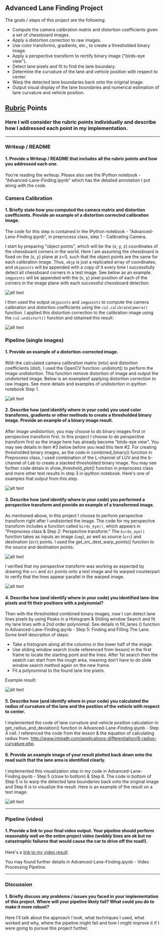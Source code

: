 ## Advanced Lane Finding Project

The goals / steps of this project are the following:

* Compute the camera calibration matrix and distortion coefficients given a set of chessboard images.
* Apply a distortion correction to raw images.
* Use color transforms, gradients, etc., to create a thresholded binary image.
* Apply a perspective transform to rectify binary image ("birds-eye view").
* Detect lane pixels and fit to find the lane boundary.
* Determine the curvature of the lane and vehicle position with respect to center.
* Warp the detected lane boundaries back onto the original image.
* Output visual display of the lane boundaries and numerical estimation of lane curvature and vehicle position.

[//]: # (Image References)

[image1]: ./output_images/calibration_image_corners.JPG  "Calibration Image with Founded Corners"
[image2]: ./output_images/distortion_corrected_2.JPG  "Undistortion calibration images"
[image3]: ./output_images/distortion_corrected_test_image.JPG "Undistortion test images"
[image4]: ./output_images/combine.JPG "Binary Example"
[image5]: ./output_images/src_dest.JPG "src dest Example"
[image6]: ./output_images/warped.JPG "Warp Example"
[image7]: ./output_images/find_lane.JPG "Find Lane"
[image8]: ./output_images/filledlane.JPG "Identified Lane"
[video1]: ./project_video.mp4 "Video"

## [Rubric](https://review.udacity.com/#!/rubrics/571/view) Points

### Here I will consider the rubric points individually and describe how I addressed each point in my implementation.  

---

### Writeup / README

#### 1. Provide a Writeup / README that includes all the rubric points and how you addressed each one.  

You're reading the writeup. Please also see the IPython notebook - "Advanced-Lane-Finding.ipynb" which has the detailed annotation I put along with the code.

### Camera Calibration

#### 1. Briefly state how you computed the camera matrix and distortion coefficients. Provide an example of a distortion corrected calibration image.

The code for this step is contained in the IPython notebook - "Advanced-Lane-Finding.ipynb", in preprocess class, step 1 - Calibrating Camera.

I start by preparing "object points", which will be the (x, y, z) coordinates of the chessboard corners in the world. Here I am assuming the chessboard is fixed on the (x, y) plane at z=0, such that the object points are the same for each calibration image.  Thus, `objp` is just a replicated array of coordinates, and `objpoints` will be appended with a copy of it every time I successfully detect all chessboard corners in a test image. See below as an example.  `imgpoints` will be appended with the (x, y) pixel position of each of the corners in the image plane with each successful chessboard detection.  

![alt text][image1]

I then used the output `objpoints` and `imgpoints` to compute the camera calibration and distortion coefficients using the `cv2.calibrateCamera()` function.  I applied this distortion correction to the calibration image using the `cv2.undistort()` function and obtained this result: 

![alt text][image2]

### Pipeline (single images)

#### 1. Provide an example of a distortion-corrected image.

With the calculated camera calibration matrix (mtx) and distortion coefficients (dist), I used the OpenCV function: undistort() to perform the image undistortion. This function remove distortion of image and output the undistorted image. Below is an exampleof applying distortion correction to raw images. See more details and examples of undistortion in ipython notebook Step 1.

![alt text][image3]

#### 2. Describe how (and identify where in your code) you used color transforms, gradients or other methods to create a thresholded binary image.  Provide an example of a binary image result.

After image undistortion, you may choose to do binary images first or perspective transform first. In this project I choose to do perspective transform first so the image here has already become "birds-eye view". You may see details in item #3 below before you read this item #2. 
For creating thresholded binary images, as the code in combined_binary() function in Preprocess class, I used combination of the L-channel of LUV and the b-channel of Lab to create a stacked thresholded binary image.  You may see further code detais in show_threshold_plot() function in preprocess class and more other test results in step 3 in ipython notebook. Here's one of examples that output from this step.

![alt text][image4]

#### 3. Describe how (and identify where in your code) you performed a perspective transform and provide an example of a transformed image.

As mentioned above, in this project I choose to perform perspective transform right after I undistorted the image. The code for my perspective transform includes a function called `birds_eye()`, which appears in "Preprocess class & Step 2: Perspective transform."  The `birds_eye()` function takes as inputs an image (`img`), as well as source (`src`) and destination (`dst`) points.  I used the get_src_dest_warp_points() function to the source and destination points:

![alt text][image5]

I verified that my perspective transform was working as expected by drawing the `src` and `dst` points onto a test image and its warped counterpart to verify that the lines appear parallel in the warped image.

![alt text][image6]

#### 4. Describe how (and identify where in your code) you identified lane-line pixels and fit their positions with a polynomial?

Then with the thresholded combined binary images, now I can detect lane lines pixels by using Peaks in a Histogram & Sliding window Search and fit my lane lines with a 2nd order polynomial. See details in fill_lanes () function in Advanced-Lane-Finding.ipynb - Step 5: Finding and Filling The Lane. Some breif descrpiton of steps:
- Take a histogram along all the columns in the lower half of the image.
- Use sliding window search (code referenced from lesson) in the first frame to locate the starting point and the lines. After 1st search then the seatch can start from the rough area, meaning don’t have to do slide window search method again on the new frame.
- Fit a polynominal to the found lane line pixels.

Example result:

![alt text][image7]

#### 5. Describe how (and identify where in your code) you calculated the radius of curvature of the lane and the position of the vehicle with respect to center.

I implemented the code of lane curvature and vehicle position calculation in get_radius_and_deviation() function in Advanced-Lane-Finding.ipynb - Step 4 cell. I referenced the code from the lesson & the equation of calculating radius from: http://www.intmath.com/applications-differentiation/8-radius-curvature.php.


#### 6. Provide an example image of your result plotted back down onto the road such that the lane area is identified clearly.

I implemented this visualization step in my code in Advanced-Lane-Finding.ipynb - Step 5 (close to bottom) & Step 6.
The code in bottom of Step 5 is to warp the detected lane boundaries back onto the original image and Step 6 is to visualize the result. Here is an example of the result on a test image:

![alt text][image8]

---

### Pipeline (video)

#### 1. Provide a link to your final video output.  Your pipeline should perform reasonably well on the entire project video (wobbly lines are ok but no catastrophic failures that would cause the car to drive off the road!).

Here's a [link to my video result](./result_video.mp4)

You may found further details in  Advanced-Lane-Finding.ipynb - Video Processing Pipeline.

---

### Discussion

#### 1. Briefly discuss any problems / issues you faced in your implementation of this project.  Where will your pipeline likely fail?  What could you do to make it more robust?

Here I'll talk about the approach I took, what techniques I used, what worked and why, where the pipeline might fail and how I might improve it if I were going to pursue this project further.  
